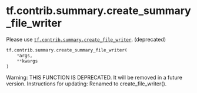 <div itemscope itemtype="http://developers.google.com/ReferenceObject">
<meta itemprop="name" content="tf.contrib.summary.create_summary_file_writer" />
<meta itemprop="path" content="Stable" />
</div>

# tf.contrib.summary.create_summary_file_writer

Please use <a href="../../../tf/contrib/summary/create_file_writer.md"><code>tf.contrib.summary.create_file_writer</code></a>. (deprecated)

``` python
tf.contrib.summary.create_summary_file_writer(
    *args,
    **kwargs
)
```

<!-- Placeholder for "Used in" -->

Warning: THIS FUNCTION IS DEPRECATED. It will be removed in a future version.
Instructions for updating:
Renamed to create_file_writer().